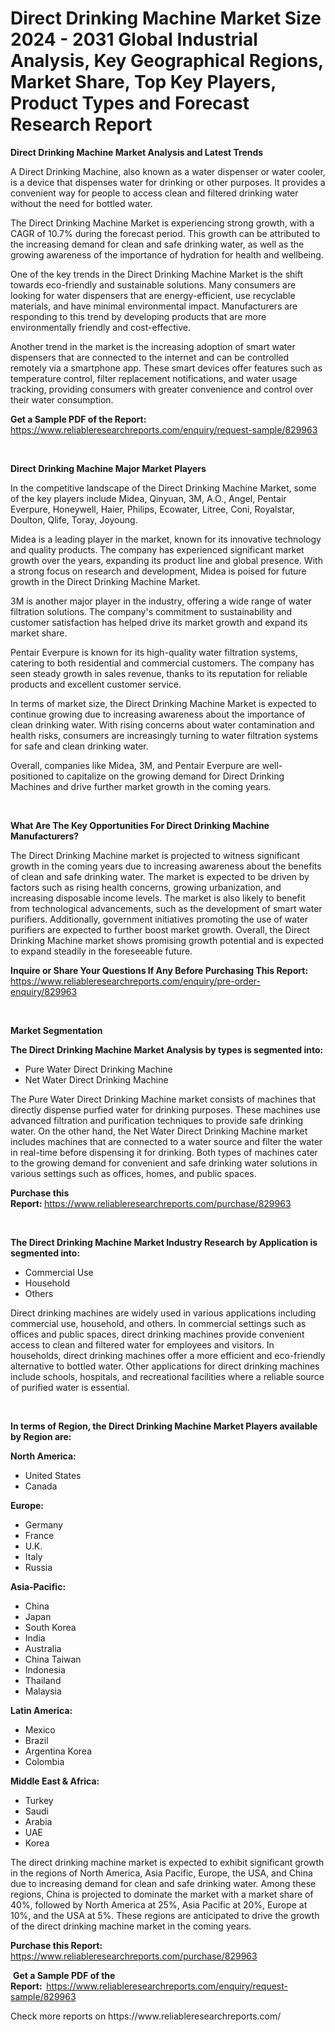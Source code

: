 <p><h1>Direct Drinking Machine Market Size 2024 - 2031 Global Industrial Analysis, Key Geographical Regions, Market Share, Top Key Players, Product Types and Forecast Research Report</h1></p><p><strong>Direct Drinking Machine Market Analysis and Latest Trends</strong></p>
<p><p>A Direct Drinking Machine, also known as a water dispenser or water cooler, is a device that dispenses water for drinking or other purposes. It provides a convenient way for people to access clean and filtered drinking water without the need for bottled water.</p><p>The Direct Drinking Machine Market is experiencing strong growth, with a CAGR of 10.7% during the forecast period. This growth can be attributed to the increasing demand for clean and safe drinking water, as well as the growing awareness of the importance of hydration for health and wellbeing.</p><p>One of the key trends in the Direct Drinking Machine Market is the shift towards eco-friendly and sustainable solutions. Many consumers are looking for water dispensers that are energy-efficient, use recyclable materials, and have minimal environmental impact. Manufacturers are responding to this trend by developing products that are more environmentally friendly and cost-effective.</p><p>Another trend in the market is the increasing adoption of smart water dispensers that are connected to the internet and can be controlled remotely via a smartphone app. These smart devices offer features such as temperature control, filter replacement notifications, and water usage tracking, providing consumers with greater convenience and control over their water consumption.</p></p>
<p><strong>Get a Sample PDF of the Report:&nbsp;</strong> <a href="https://www.reliableresearchreports.com/enquiry/request-sample/829963">https://www.reliableresearchreports.com/enquiry/request-sample/829963</a></p>
<p>&nbsp;</p>
<p><strong>Direct Drinking Machine Major Market Players</strong></p>
<p><p>In the competitive landscape of the Direct Drinking Machine Market, some of the key players include Midea, Qinyuan, 3M, A.O., Angel, Pentair Everpure, Honeywell, Haier, Philips, Ecowater, Litree, Coni, Royalstar, Doulton, Qlife, Toray, Joyoung.</p><p>Midea is a leading player in the market, known for its innovative technology and quality products. The company has experienced significant market growth over the years, expanding its product line and global presence. With a strong focus on research and development, Midea is poised for future growth in the Direct Drinking Machine Market.</p><p>3M is another major player in the industry, offering a wide range of water filtration solutions. The company's commitment to sustainability and customer satisfaction has helped drive its market growth and expand its market share.</p><p>Pentair Everpure is known for its high-quality water filtration systems, catering to both residential and commercial customers. The company has seen steady growth in sales revenue, thanks to its reputation for reliable products and excellent customer service.</p><p>In terms of market size, the Direct Drinking Machine Market is expected to continue growing due to increasing awareness about the importance of clean drinking water. With rising concerns about water contamination and health risks, consumers are increasingly turning to water filtration systems for safe and clean drinking water.</p><p>Overall, companies like Midea, 3M, and Pentair Everpure are well-positioned to capitalize on the growing demand for Direct Drinking Machines and drive further market growth in the coming years.</p></p>
<p>&nbsp;</p>
<p><strong>What Are The Key Opportunities For Direct Drinking Machine Manufacturers?</strong></p>
<p><p>The Direct Drinking Machine market is projected to witness significant growth in the coming years due to increasing awareness about the benefits of clean and safe drinking water. The market is expected to be driven by factors such as rising health concerns, growing urbanization, and increasing disposable income levels. The market is also likely to benefit from technological advancements, such as the development of smart water purifiers. Additionally, government initiatives promoting the use of water purifiers are expected to further boost market growth. Overall, the Direct Drinking Machine market shows promising growth potential and is expected to expand steadily in the foreseeable future.</p></p>
<p><strong>Inquire or Share Your Questions If Any Before Purchasing This Report:</strong> <a href="https://www.reliableresearchreports.com/enquiry/pre-order-enquiry/829963">https://www.reliableresearchreports.com/enquiry/pre-order-enquiry/829963</a></p>
<p>&nbsp;</p>
<p><strong>Market Segmentation</strong></p>
<p><strong>The Direct Drinking Machine Market Analysis by types is segmented into:</strong></p>
<p><ul><li>Pure Water Direct Drinking Machine</li><li>Net Water Direct Drinking Machine</li></ul></p>
<p><p>The Pure Water Direct Drinking Machine market consists of machines that directly dispense purfied water for drinking purposes. These machines use advanced filtration and purification techniques to provide safe drinking water. On the other hand, the Net Water Direct Drinking Machine market includes machines that are connected to a water source and filter the water in real-time before dispensing it for drinking. Both types of machines cater to the growing demand for convenient and safe drinking water solutions in various settings such as offices, homes, and public spaces.</p></p>
<p><strong>Purchase this Report:&nbsp;</strong><a href="https://www.reliableresearchreports.com/purchase/829963">https://www.reliableresearchreports.com/purchase/829963</a></p>
<p>&nbsp;</p>
<p><strong>The Direct Drinking Machine Market Industry Research by Application is segmented into:</strong></p>
<p><ul><li>Commercial Use</li><li>Household</li><li>Others</li></ul></p>
<p><p>Direct drinking machines are widely used in various applications including commercial use, household, and others. In commercial settings such as offices and public spaces, direct drinking machines provide convenient access to clean and filtered water for employees and visitors. In households, direct drinking machines offer a more efficient and eco-friendly alternative to bottled water. Other applications for direct drinking machines include schools, hospitals, and recreational facilities where a reliable source of purified water is essential.</p></p>
<p>&nbsp;</p>
<p><strong>In terms of Region, the Direct Drinking Machine Market Players available by Region are:</strong></p>
<p>
    <p> <strong> North America: </strong>
        <ul>
            <li>United States</li>
            <li>Canada</li>
        </ul>
        </p> 
    <p> <strong> Europe: </strong>
        <ul>
            <li>Germany</li>
            <li>France</li>
            <li>U.K.</li>
            <li>Italy</li>
            <li>Russia</li>
        </ul>
        </p> 
    <p> <strong> Asia-Pacific: </strong>
        <ul>
            <li>China</li>
            <li>Japan</li>
            <li>South Korea</li>
            <li>India</li>
            <li>Australia</li>
            <li>China Taiwan</li>
            <li>Indonesia</li>
            <li>Thailand</li>
            <li>Malaysia</li>
        </ul>
        </p> 
    <p> <strong> Latin America: </strong>
        <ul>
            <li>Mexico</li>
            <li>Brazil</li>
            <li>Argentina Korea</li>
            <li>Colombia</li>
        </ul>
        </p> 
    <p> <strong> Middle East & Africa: </strong>
        <ul>
            <li>Turkey</li>
            <li>Saudi</li>
            <li>Arabia</li>
            <li>UAE</li>
            <li>Korea</li>
        </ul>
    </p>
    </p>
<p><p>The direct drinking machine market is expected to exhibit significant growth in the regions of North America, Asia Pacific, Europe, the USA, and China due to increasing demand for clean and safe drinking water. Among these regions, China is projected to dominate the market with a market share of 40%, followed by North America at 25%, Asia Pacific at 20%, Europe at 10%, and the USA at 5%. These regions are anticipated to drive the growth of the direct drinking machine market in the coming years.</p></p>
<p><strong>Purchase this Report: </strong><a href="https://www.reliableresearchreports.com/purchase/829963">https://www.reliableresearchreports.com/purchase/829963</a></p>
<p>&nbsp;<strong>Get a Sample PDF of the Report:&nbsp;&nbsp;</strong><a href="https://www.reliableresearchreports.com/enquiry/request-sample/829963">https://www.reliableresearchreports.com/enquiry/request-sample/829963</a></p>
<p><strong></strong></p>
<p>Check more reports on https://www.reliableresearchreports.com/</p>